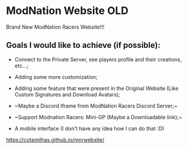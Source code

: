 # ModNation Website OLD
Brand New ModNation Racers Website!!!
## Goals I would like to achieve (if possible):

 - Connect to the Private Server, see players profile and their creations, etc...;
 
 - Adding some more customization;
 
 - Adding some feature that were present in the Original Website (Like Custom Signatures and Download Avatars);
 
 - ~Maybe a Discord Iframe from ModNation Racers Discord Server;~
 
 - ~Support Modnation Racers: Mini-GP (Maybe a Downloadable link);~
 
 - A mobile interface (I don't have any idea how I can do that :D)
 
https://cotamilhas.github.io/mnrwebsite/
